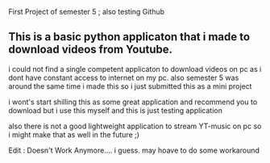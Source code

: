 First Project of semester 5 ;
also testing Github


## This is a basic python applicaton that i made to download videos from Youtube. 
i could not find a single competent applicaton to download videos on pc as i dont have constant access to internet on my pc.
also semester 5 was around the same time i made this so i just submitted this as a mini project

i wont's start shilling this as some great application and recommend you to download but i use this myself and this is just testing application 

also there is not a good lightweight application to stream YT-music on pc so i might make that as well in the future ;)


Edit : Doesn't Work Anymore.... i guess. may hoave to do some workaround
